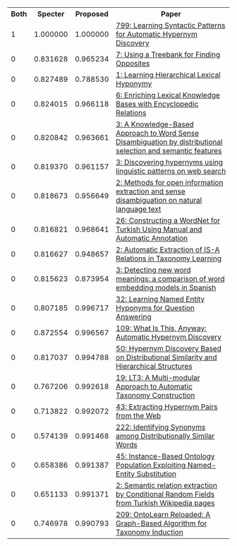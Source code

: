 <html><table><tr>
<th>Both</th>
<th>Specter</th>
<th>Proposed</th>
<th>Paper</th>
</tr>
<tr>
<td>1</td>
<td>1.000000</td>
<td>1.000000</td>
<td><a href="https://www.semanticscholar.org/paper/e703e928bc07900527c368db2428d0d5c57148c2">799: Learning Syntactic Patterns for Automatic Hypernym Discovery</a></td>
</tr>
<tr>
<td>0</td>
<td>0.831628</td>
<td>0.965234</td>
<td><a href="https://www.semanticscholar.org/paper/0a671ffdaa4de5cf23bf6dc2f2c95a127ea59c6e">7: Using a Treebank for Finding Opposites</a></td>
</tr>
<tr>
<td>0</td>
<td>0.827489</td>
<td>0.788530</td>
<td><a href="https://www.semanticscholar.org/paper/7a320472a2fc04bc1c9e0ca585bc1aab80d6834f">1: Learning Hierarchical Lexical Hyponymy</a></td>
</tr>
<tr>
<td>0</td>
<td>0.824015</td>
<td>0.966118</td>
<td><a href="https://www.semanticscholar.org/paper/feeffe2ca6d2d2d4a75d64bea01f2f6da6c2a2bf">6: Enriching Lexical Knowledge Bases with Encyclopedic Relations</a></td>
</tr>
<tr>
<td>0</td>
<td>0.820842</td>
<td>0.963661</td>
<td><a href="https://www.semanticscholar.org/paper/082f4dd1da561f1a62c494a1786daba7d87c7047">3: A Knowledge-Based Approach to Word Sense Disambiguation by distributional selection and semantic features</a></td>
</tr>
<tr>
<td>0</td>
<td>0.819370</td>
<td>0.961157</td>
<td><a href="https://www.semanticscholar.org/paper/436d75efc19408c695bbb000a7f9e8be6e7ba526">3: Discovering hypernyms using linguistic patterns on web search</a></td>
</tr>
<tr>
<td>0</td>
<td>0.818673</td>
<td>0.956649</td>
<td><a href="https://www.semanticscholar.org/paper/3afc8190029c83627e0f4dadca67d422261d2616">2: Methods for open information extraction and sense disambiguation on natural language text</a></td>
</tr>
<tr>
<td>0</td>
<td>0.816821</td>
<td>0.968641</td>
<td><a href="https://www.semanticscholar.org/paper/30bf2ab0c9d89d23e5c32603df075d5b2f2e627d">26: Constructing a WordNet for Turkish Using Manual and Automatic Annotation</a></td>
</tr>
<tr>
<td>0</td>
<td>0.816627</td>
<td>0.948657</td>
<td><a href="https://www.semanticscholar.org/paper/9b3a01308fa6fcaab815dcf2317e3e0a5035fcf5">2: Automatic Extraction of IS-A Relations in Taxonomy Learning</a></td>
</tr>
<tr>
<td>0</td>
<td>0.815623</td>
<td>0.873954</td>
<td><a href="https://www.semanticscholar.org/paper/cb8b90a9699128aa136f697f1e7812c6f99f1085">3: Detecting new word meanings: a comparison of word embedding models in Spanish</a></td>
</tr>
<tr>
<td>0</td>
<td>0.807185</td>
<td>0.996717</td>
<td><a href="https://www.semanticscholar.org/paper/7c151a236c7ba9bf8327615d1f768fbb6150a5c3">32: Learning Named Entity Hyponyms for Question Answering</a></td>
</tr>
<tr>
<td>0</td>
<td>0.872554</td>
<td>0.996567</td>
<td><a href="https://www.semanticscholar.org/paper/8e080117f6cc01fe6ea82472e3ea8686ef943e0f">109: What Is This, Anyway: Automatic Hypernym Discovery</a></td>
</tr>
<tr>
<td>0</td>
<td>0.817037</td>
<td>0.994788</td>
<td><a href="https://www.semanticscholar.org/paper/f2f5bd87d67e1ced430a4684ebda7665bd619804">50: Hypernym Discovery Based on Distributional Similarity and Hierarchical Structures</a></td>
</tr>
<tr>
<td>0</td>
<td>0.767206</td>
<td>0.992618</td>
<td><a href="https://www.semanticscholar.org/paper/d52dad29dcfbfd6045580b285e3a2422a9bf6c4d">19: LT3: A Multi-modular Approach to Automatic Taxonomy Construction</a></td>
</tr>
<tr>
<td>0</td>
<td>0.713822</td>
<td>0.992072</td>
<td><a href="https://www.semanticscholar.org/paper/46aa7760ef2890ff2853f697d92d03ed4231a92a">43: Extracting Hypernym Pairs from the Web</a></td>
</tr>
<tr>
<td>0</td>
<td>0.574139</td>
<td>0.991468</td>
<td><a href="https://www.semanticscholar.org/paper/54a38a1341dc81fd8781c393d18179ff42d79354">222: Identifying Synonyms among Distributionally Similar Words</a></td>
</tr>
<tr>
<td>0</td>
<td>0.658386</td>
<td>0.991387</td>
<td><a href="https://www.semanticscholar.org/paper/aa480756d7ecee36e500ed05e13d0eb3bfe0aa2d">45: Instance-Based Ontology Population Exploiting Named-Entity Substitution</a></td>
</tr>
<tr>
<td>0</td>
<td>0.651133</td>
<td>0.991371</td>
<td><a href="https://www.semanticscholar.org/paper/ebe33a78b529ce3e1697cb105781ecd605c64f4c">2: Semantic relation extraction by Conditional Random Fields from Turkish Wikipedia pages</a></td>
</tr>
<tr>
<td>0</td>
<td>0.746978</td>
<td>0.990793</td>
<td><a href="https://www.semanticscholar.org/paper/a5c9b545395e14e009910f36f7e79f17e8e2bb7c">209: OntoLearn Reloaded: A Graph-Based Algorithm for Taxonomy Induction</a></td>
</tr>
</table></html>
